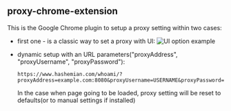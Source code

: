 proxy-chrome-extension
----------------------

This is the Google Chrome plugin to setup a proxy setting within two cases:
- first one - is a classic way to set a proxy with UI:
    ![UI option example](https://image.prntscr.com/image/B5QUAbVlT4Ota44nLe8p-w.png)

- dynamic setup with an URL parameters("proxyAddress", "proxyUsername", "proxyPassword"):
    ```
    https://www.hashemian.com/whoami/?proxyAddress=example.com:8080&proxyUsername=USERNAME&proxyPassword=p2SSW0RD
    ```
    In the case when page going to be loaded, proxy setting will be reset to defaults(or to manual settings if installed)
